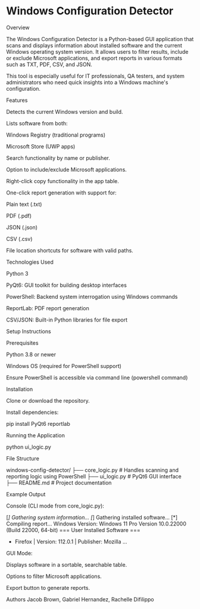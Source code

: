 # Windows Configuration Detector
Overview

The Windows Configuration Detector is a Python-based GUI application that scans and displays information about installed software and the current Windows operating system version. It allows users to filter results, include or exclude Microsoft applications, and export reports in various formats such as TXT, PDF, CSV, and JSON.

This tool is especially useful for IT professionals, QA testers, and system administrators who need quick insights into a Windows machine's configuration.

Features

Detects the current Windows version and build.

Lists software from both:

Windows Registry (traditional programs)

Microsoft Store (UWP apps)

Search functionality by name or publisher.

Option to include/exclude Microsoft applications.

Right-click copy functionality in the app table.

One-click report generation with support for:

Plain text (.txt)

PDF (.pdf)

JSON (.json)

CSV (.csv)

File location shortcuts for software with valid paths.

Technologies Used

Python 3

PyQt6: GUI toolkit for building desktop interfaces

PowerShell: Backend system interrogation using Windows commands

ReportLab: PDF report generation

CSV/JSON: Built-in Python libraries for file export

Setup Instructions

Prerequisites

Python 3.8 or newer

Windows OS (required for PowerShell support)

Ensure PowerShell is accessible via command line (powershell command)

Installation

Clone or download the repository.

Install dependencies:

pip install PyQt6 reportlab

Running the Application

python ui_logic.py

File Structure

windows-config-detector/
├── core_logic.py       # Handles scanning and reporting logic using PowerShell
├── ui_logic.py         # PyQt6 GUI interface
├── README.md           # Project documentation

Example Output

Console (CLI mode from core_logic.py):

[*] Gathering system information...
[*] Gathering installed software...
[*] Compiling report...
Windows Version: Windows 11 Pro Version 10.0.22000 (Build 22000, 64-bit)
=== User Installed Software ===
- Firefox | Version: 112.0.1 | Publisher: Mozilla
...

GUI Mode:

Displays software in a sortable, searchable table.

Options to filter Microsoft applications.

Export button to generate reports.

Authors
Jacob Brown, Gabriel Hernandez, Rachelle Difilippo
